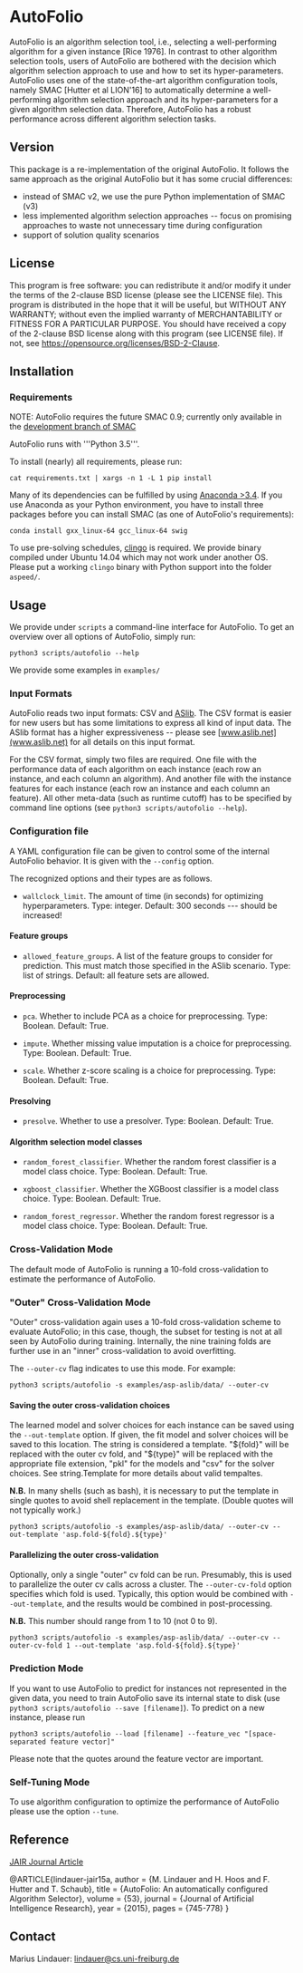 # AutoFolio

AutoFolio is an algorithm selection tool,
i.e., selecting a well-performing algorithm for a given instance [Rice 1976].
In contrast to other algorithm selection tools,
users of AutoFolio are bothered with the decision which algorithm selection approach to use
and how to set its hyper-parameters.
AutoFolio uses one of the state-of-the-art algorithm configuration tools, namely SMAC [Hutter et al LION'16]
to automatically determine a well-performing algorithm selection approach
and its hyper-parameters for a given algorithm selection data.
Therefore, AutoFolio has a robust performance across different algorithm selection tasks.

## Version

This package is a re-implementation of the original AutoFolio.
It follows the same approach as the original AutoFolio
but it has some crucial differences:

* instead of SMAC v2, we use the pure Python implementation of SMAC (v3)
* less implemented algorithm selection approaches -- focus on promising approaches to waste not unnecessary time during configuration
* support of solution quality scenarios

## License

This program is free software: you can redistribute it and/or modify it under the terms of the 2-clause BSD license (please see the LICENSE file).
This program is distributed in the hope that it will be useful, but WITHOUT ANY WARRANTY; without even the implied warranty of MERCHANTABILITY or FITNESS FOR A PARTICULAR PURPOSE.
You should have received a copy of the 2-clause BSD license along with this program (see LICENSE file). If not, see https://opensource.org/licenses/BSD-2-Clause.

## Installation

### Requirements

NOTE: AutoFolio requires the future SMAC 0.9; currently only available in the [development branch of SMAC](https://github.com/automl/SMAC3/tree/development)

AutoFolio runs with '''Python 3.5'''.

To install (nearly) all requirements, please run:

`cat requirements.txt | xargs -n 1 -L 1 pip install`

Many of its dependencies can be fulfilled by using [Anaconda >3.4](https://www.continuum.io/).
If you use Anaconda as your Python environment, you have to install three packages before you can install SMAC (as one of AutoFolio's requirements):

`conda install gxx_linux-64 gcc_linux-64 swig`

To use pre-solving schedules, [clingo](http://potassco.sourceforge.net/) is required. We provide binary compiled under Ubuntu 14.04 which may not work under another OS. Please put a working `clingo` binary with Python support into the folder `aspeed/`.
 
## Usage

We provide under `scripts` a command-line interface for AutoFolio.
To get an overview over all options of AutoFolio, simply run:

`python3 scripts/autofolio --help`

We provide some examples in `examples/`

### Input Formats 

AutoFolio reads two input formats: CSV and [ASlib](www.aslib.net).
The CSV format is easier for new users but has some limitations to express all kind of input data.
The ASlib format has a higher expressiveness -- please see [www.aslib.net](www.aslib.net) for all details on this input format.

For the CSV format, simply two files are required.
One file with the performance data of each algorithm on each instance (each row an instance, and each column an algorithm).
And another file with the instance features for each instance (each row an instance and each column an feature).
All other meta-data (such as runtime cutoff) has to be specified by command line options (see `python3 scripts/autofolio --help`).

### Configuration file

A YAML configuration file can be given to control some of the internal AutoFolio
behavior. It is given with the `--config` option. 

The recognized options and their types are as follows.

* `wallclock_limit`. The amount of time (in seconds) for optimizing 
  hyperparameters. Type: integer. Default: 300 seconds --- should be increased!
  
#### Feature groups
  
* `allowed_feature_groups`. A list of the feature groups to consider for 
  prediction. This must match those specified in the ASlib scenario. Type: list
  of strings. Default: all feature sets are allowed.

#### Preprocessing

* `pca`. Whether to include PCA as a choice for preprocessing. Type: Boolean. Default: True.

* `impute`. Whether missing value imputation is a choice for preprocessing. Type: Boolean. Default: True.

* `scale`. Whether z-score scaling is a choice for preprocessing. Type: Boolean. Default: True.

#### Presolving

* `presolve`. Whether to use a presolver. Type: Boolean. Default: True.

#### Algorithm selection model classes

* `random_forest_classifier`. Whether the random forest classifier is a model class choice. Type: Boolean. Default: True.

* `xgboost_classifier`. Whether the XGBoost classifier is a model class choice. Type: Boolean. Default: True.

* `random_forest_regressor`. Whether the random forest regressor is a model class choice. Type: Boolean. Default: True.

### Cross-Validation Mode

The default mode of AutoFolio is running a 10-fold cross-validation to estimate the performance of AutoFolio.

### "Outer" Cross-Validation Mode

"Outer" cross-validation again uses a 10-fold cross-validation scheme to
evaluate AutoFolio; in this case, though, the subset for testing is not at all
seen by AutoFolio during training. Internally, the nine training folds are
further use in an "inner" cross-validation to avoid overfitting.

The `--outer-cv` flag indicates to use this mode. For example:

```
python3 scripts/autofolio -s examples/asp-aslib/data/ --outer-cv

```
#### Saving the outer cross-validation choices

The learned model and solver choices for each instance can be saved using the
`--out-template` option. If given, the fit model and solver choices will be
saved to this location. The string is considered a template. "${fold}" will be 
replaced with the outer cv fold, and "${type}" will be replaced with the 
appropriate file extension, "pkl" for the models and "csv" for the solver 
choices. See string.Template for more details about valid tempaltes.

**N.B.** In many shells (such as bash), it is necessary to put the template in 
single quotes to avoid shell replacement in the template. (Double quotes will
not typically work.)

```
python3 scripts/autofolio -s examples/asp-aslib/data/ --outer-cv --out-template 'asp.fold-${fold}.${type}'

```
#### Parallelizing the outer cross-validation

Optionally, only a single "outer" cv fold can be run. Presumably, this is used
to parallelize the outer cv calls across a cluster. The `--outer-cv-fold` option
specifies which fold is used. Typically, this option would be combined with
`--out-template`, and the results would be combined in post-processing.

**N.B.** This number should range from 1 to 10 (not 0 to 9).

```
python3 scripts/autofolio -s examples/asp-aslib/data/ --outer-cv --outer-cv-fold 1 --out-template 'asp.fold-${fold}.${type}'
```


### Prediction Mode

If you want to use AutoFolio to predict for instances not represented in the given data,
you need to train AutoFolio save its internal state to disk (use `python3 scripts/autofolio --save [filename]`).
To predict on a new instance,
please run

`python3 scripts/autofolio --load [filename] --feature_vec "[space-separated feature vector]"`

Please note that the quotes around the feature vector are important.

### Self-Tuning Mode

To use algorithm configuration to optimize the performance of AutoFolio please use the option `--tune`. 

## Reference

[JAIR Journal Article](http://aad.informatik.uni-freiburg.de/papers/15-JAIR-Autofolio.pdf)

@ARTICLE{lindauer-jair15a,
  author    = {M. Lindauer and H. Hoos and F. Hutter and T. Schaub},
  title     = {AutoFolio: An automatically configured Algorithm Selector},
  volume    = {53},
  journal   = {Journal of Artificial Intelligence Research},
  year      = {2015},
  pages     = {745-778}
}

## Contact

Marius Lindauer: lindauer@cs.uni-freiburg.de
